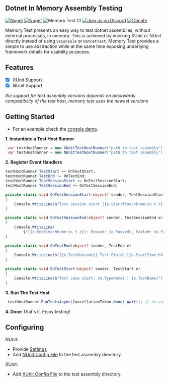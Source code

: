 ## Dotnet In Memory Assembly Testing

[![Nuget](https://img.shields.io/nuget/v/MemoryTest.svg?color=blue&label=faultify&style=flat-square)](https://www.nuget.org/packages/MemoryTest/)
[![Nuget](https://img.shields.io/nuget/dt/MemoryTest.svg?style=flat-square)](https://www.nuget.org/packages/MemoryTest/)
![Memory Test CI](https://github.com/Faultify/MemoryTest/workflows/Memory%20Test%20CI/badge.svg)
[![Join us on Discord](https://img.shields.io/discord/801802378721493044.svg?logo=discord)](https://discord.gg/8aKeQFtcnT) 
[![Donate](https://img.shields.io/badge/Donate-PayPal-green.svg)](https://www.paypal.com/cgi-bin/webscr?cmd=_s-xclick&hosted_button_id=Z8QK6XU749JB2)

Memory Test presents an easy way to test dotnet assemblies, without external processes, in memory. This is achieved by invoking XUnit or NUnit directly instead of using `VsConsole` or `DotnetTest`. Memory Test provides a simple to use abstraction while at the same time exposing underlying framework details for usability purposes. 

## Features

- [X] XUnit Support
- [X] NUnit Support

_the support for test assembly versions depends on backwards compadibility of the test host, memory test uses the newest versions_

## Getting Started

- For an example check the [console demo](https://github.com/Faultify/MemoryTest/blob/main/Faultify.MemoryTest.Console/Program.cs). 

**1. Instantiate a Test Host Runner**

```csharp
 var testHostRunner = new XUnitTestHostRunner("path to test assembly"); 
 var testHostRunner = new NUnitTestHostRunner("path to test assembly");  
```

**2. Register Event Handlers**

```csharp
testHostRunner.TestStart += OnTestStart;
testHostRunner.TestEnd += OnTestEnd;
testHostRunner.TestSessionStart += OnTestSessionStart;
testHostRunner.TestSessionEnd += OnTestSessionEnd;

private static void OnTestSessionStart(object? sender, TestSessionStart e)
{
    Console.WriteLine($"Test session start [{e.StartTime:hh:mm:ss t z}]");
}

private static void OnTestSessionEnd(object? sender, TestSessionEnd e)
{
    Console.WriteLine(
        $"[{e.EndTime:hh:mm:ss t z}]: Passed: {e.Passed}, Failed: {e.FailedTests}, Skipped: {e.Skipped}, Run Result: {e.TestOutcome}");
}

private static void OnTestEnd(object? sender, TestEnd e)
{
    Console.WriteLine($"[{e.TestOutcome}] Test Finish [{e.StartTime:hh:mm:ss t z}/{e.EndTime:hh:mm:ss t z}]: {e.TypeName} | {e.TestName}");
}

private static void OnTestStart(object? sender, TestStart e)
{
    Console.WriteLine($"Test case start: {e.TypeName} | {e.TestName}");
}
```

**3. Run The Test Host**

```csharp
 testHostRunner.RunTestsAsync(CancellationToken.None).Wait(); // or use await
```

**4. Done**
That's it. Enjoy testing!

## Configuring
NUnit: 
- Provide [Settings](https://github.com/Faultify/MemoryTest/blob/main/Faultify.MemoryTest.NUnit/NUnitTestHostRunner.cs#L23)
- Add [NUnit Config File](https://docs.nunit.org/articles/nunit/technical-notes/usage/Configuration-Files.html) to the test assembly directory.

XUnit:

- Add [XUnit Config File](https://xunit.net/docs/configuration-files) to the test assembly directory.

